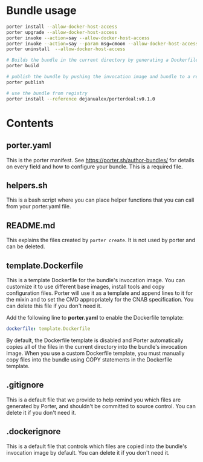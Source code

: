 # Bundle usage

```bash
porter install --allow-docker-host-access
porter upgrade --allow-docker-host-access
porter invoke --action=say --allow-docker-host-access
porter invoke --action=say --param msg=cmoon --allow-docker-host-access
porter uninstall  --allow-docker-host-access

# Builds the bundle in the current directory by generating a Dockerfile and a CNAB bundle.json, and then building the invocation image.
porter build

# publish the bundle by pushing the invocation image and bundle to a registry
porter publish

# use the bundle from registry
porter install --reference dejanualex/porterdeal:v0.1.0
```



# Contents

## porter.yaml

This is the porter manifest. See https://porter.sh/author-bundles/ for 
details on every field and how to configure your bundle. This is a required
file.

## helpers.sh

This is a bash script where you can place helper functions that you can call
from your porter.yaml file.

## README.md

This explains the files created by `porter create`. It is not used by porter and
can be deleted.

## template.Dockerfile

This is a template Dockerfile for the bundle's invocation image. You can
customize it to use different base images, install tools and copy configuration
files. Porter will use it as a template and append lines to it for the mixin and to set
the CMD appropriately for the CNAB specification. You can delete this file if you don't
need it.

Add the following line to **porter.yaml** to enable the Dockerfile template:

```yaml
dockerfile: template.Dockerfile
```

By default, the Dockerfile template is disabled and Porter automatically copies
all of the files in the current directory into the bundle's invocation image. When
you use a custom Dockerfile template, you must manually copy files into the bundle
using COPY statements in the Dockerfile template.

## .gitignore

This is a default file that we provide to help remind you which files are
generated by Porter, and shouldn't be committed to source control. You can
delete it if you don't need it.

## .dockerignore

This is a default file that controls which files are copied into the bundle's
invocation image by default. You can delete it if you don't need it.
